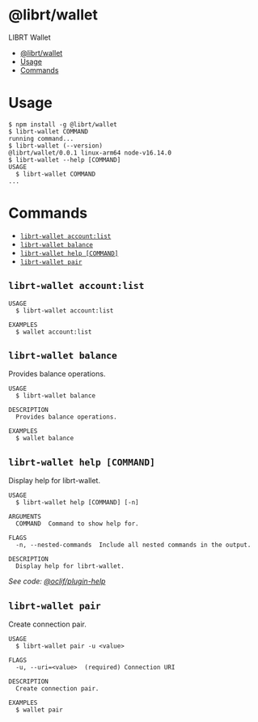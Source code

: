 # @librt/wallet

LIBRT Wallet

<!-- toc -->
* [@librt/wallet](#librtwallet)
* [Usage](#usage)
* [Commands](#commands)
<!-- tocstop -->

# Usage

<!-- usage -->
```sh-session
$ npm install -g @librt/wallet
$ librt-wallet COMMAND
running command...
$ librt-wallet (--version)
@librt/wallet/0.0.1 linux-arm64 node-v16.14.0
$ librt-wallet --help [COMMAND]
USAGE
  $ librt-wallet COMMAND
...
```
<!-- usagestop -->

# Commands

<!-- commands -->
* [`librt-wallet account:list`](#librt-wallet-accountlist)
* [`librt-wallet balance`](#librt-wallet-balance)
* [`librt-wallet help [COMMAND]`](#librt-wallet-help-command)
* [`librt-wallet pair`](#librt-wallet-pair)

## `librt-wallet account:list`

```
USAGE
  $ librt-wallet account:list

EXAMPLES
  $ wallet account:list
```

## `librt-wallet balance`

Provides balance operations.

```
USAGE
  $ librt-wallet balance

DESCRIPTION
  Provides balance operations.

EXAMPLES
  $ wallet balance
```

## `librt-wallet help [COMMAND]`

Display help for librt-wallet.

```
USAGE
  $ librt-wallet help [COMMAND] [-n]

ARGUMENTS
  COMMAND  Command to show help for.

FLAGS
  -n, --nested-commands  Include all nested commands in the output.

DESCRIPTION
  Display help for librt-wallet.
```

_See code: [@oclif/plugin-help](https://github.com/oclif/plugin-help/blob/v5.1.12/src/commands/help.ts)_

## `librt-wallet pair`

Create connection pair.

```
USAGE
  $ librt-wallet pair -u <value>

FLAGS
  -u, --uri=<value>  (required) Connection URI

DESCRIPTION
  Create connection pair.

EXAMPLES
  $ wallet pair
```
<!-- commandsstop -->
